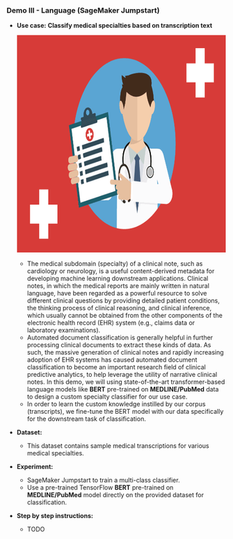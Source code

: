 ### Demo III - Language (SageMaker Jumpstart)

* **Use case:** **Classify medical specialties based on transcription text**
    <p align="center"><img width="750" height="500" src="./img/image-2.png"></p>
    
    * The medical subdomain (specialty) of a clinical note, such as cardiology or neurology, is a useful content-derived metadata for developing machine learning downstream applications. Clinical notes, in which the medical reports are mainly written in natural language, have been regarded as a powerful resource to solve different clinical questions by providing detailed patient conditions, the thinking process of clinical reasoning, and clinical inference, which usually cannot be obtained from the other components of the electronic health record (EHR) system (e.g., claims data or laboratory examinations). 
    * Automated document classification is generally helpful in further processing clinical documents to extract these kinds of data. As such, the massive generation of clinical notes and rapidly increasing adoption of EHR systems has caused automated document classification to become an important research field of clinical predictive analytics, to help leverage the utility of narrative clinical notes. In this demo, we will using state-of-the-art transformer-based language models like **BERT** pre-trained on **MEDLINE/PubMed** data to design a custom specialty classifier for our use case.
    * In order to learn the custom knowledge instilled by our corpus (transcripts), we fine-tune the BERT model with our data specifically for the downstream task of classification.

* **Dataset:**
    * This dataset contains sample medical transcriptions for various medical specialties.

* **Experiment:**
    * SageMaker Jumpstart to train a multi-class classifier.
    * Use a pre-trained TensorFlow **BERT** pre-trained on **MEDLINE/PubMed** model directly on the provided dataset for classification.

* **Step by step instructions:**
    * TODO